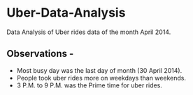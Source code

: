 # Uber-Data-Analysis
Data Analysis of Uber rides data of the month April 2014.

## Observations -
* Most busy day was the last day of month (30 April 2014).
* People took uber rides more on weekdays than weekends.
* 3 P.M. to 9 P.M. was the Prime time for uber rides. 
